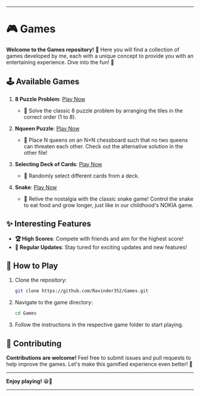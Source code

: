 
---

# 🎮 Games

**Welcome to the Games repository!** 🎉 Here you will find a collection of games developed by me, each with a unique concept to provide you with an entertaining experience. Dive into the fun! 🌟

## 🕹️ Available Games

1. **8 Puzzle Problem**: [Play Now](https://github.com/Ravinder352/Games/tree/e92ef951b749a16fdf675673b0e31f6cfcc88bb7/8%20puzzle%20problem)  
   - 🧩 Solve the classic 8 puzzle problem by arranging the tiles in the correct order (1 to 8).

2. **Nqueen Puzzle**: [Play Now](https://github.com/Ravinder352/Games/tree/e92ef951b749a16fdf675673b0e31f6cfcc88bb7/NQueen%20Puzzle)  
   - 👑 Place N queens on an N×N chessboard such that no two queens can threaten each other. Check out the alternative solution in the other file!

3. **Selecting Deck of Cards**: [Play Now](https://github.com/Ravinder352/Games/tree/e92ef951b749a16fdf675673b0e31f6cfcc88bb7/Selecting%20Deck%20of%20cards)  
   - 🎴 Randomly select different cards from a deck.

4. **Snake**: [Play Now](https://github.com/Ravinder352/Games/tree/e92ef951b749a16fdf675673b0e31f6cfcc88bb7/snake)  
   - 🐍 Relive the nostalgia with the classic snake game! Control the snake to eat food and grow longer, just like in our childhood's NOKIA game.

## ✨ Interesting Features

- **🏆 High Scores**: Compete with friends and aim for the highest score!
- **🔄 Regular Updates**: Stay tuned for exciting updates and new features!

## 📜 How to Play

1. Clone the repository:  
   ```bash
   git clone https://github.com/Ravinder352/Games.git
   ```

2. Navigate to the game directory:  
   ```bash
   cd Games
   ```

3. Follow the instructions in the respective game folder to start playing.

## 🤝 Contributing

**Contributions are welcome!** Feel free to submit issues and pull requests to help improve the games. Let's make this gamified experience even better! 🚀

---

**Enjoy playing!** 😁🎉

--- 

